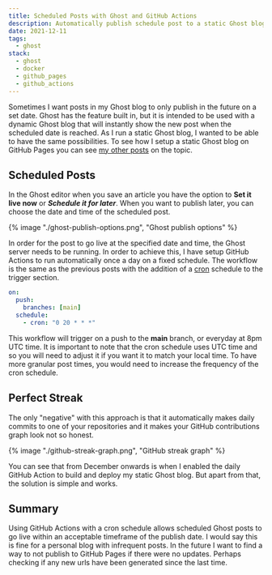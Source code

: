 ```yaml
---
title: Scheduled Posts with Ghost and GitHub Actions
description: Automatically publish schedule post to a static Ghost blog instance running on GitHub Pages.
date: 2021-12-11
tags:
  - ghost
stack:
  - ghost
  - docker
  - github_pages
  - github_actions
---
```


Sometimes I want posts in my Ghost blog to only publish in the future on a set date. Ghost has the feature built in, but it is intended to be used with a dynamic Ghost blog that will instantly show the new post when the scheduled date is reached. As I run a static Ghost blog, I wanted to be able to have the same possibilities. To see how I setup a static Ghost blog on GitHub Pages you can see [my other posts](/tags/ghost/) on the topic.

## Scheduled Posts

In the Ghost editor when you save an article you have the option to **Set it live now** or **_Schedule it for later_**. When you want to publish later, you can choose the date and time of the scheduled post.

{% image "./ghost-publish-options.png", "Ghost publish options" %}

In order for the post to go live at the specified date and time, the Ghost server needs to be running. In order to achieve this, I have setup GitHub Actions to run automatically once a day on a fixed schedule. The workflow is the same as the previous posts with the addition of a [cron](https://crontab.guru/) schedule to the trigger section.

```yaml
on:
  push:
    branches: [main]
  schedule:
    - cron: "0 20 * * *"
```

This workflow will trigger on a push to the **main** branch, or everyday at 8pm UTC time. It is important to note that the cron schedule uses UTC time and so you will need to adjust it if you want it to match your local time. To have more granular post times, you would need to increase the frequency of the cron schedule.

## Perfect Streak

The only "negative" with this approach is that it automatically makes daily commits to one of your repositories and it makes your GitHub contributions graph look not so honest.

{% image "./github-streak-graph.png", "GitHub streak graph" %}

You can see that from December onwards is when I enabled the daily GitHub Action to build and deploy my static Ghost blog. But apart from that, the solution is simple and works.

## Summary

Using GitHub Actions with a cron schedule allows scheduled Ghost posts to go live within an acceptable timeframe of the publish date. I would say this is fine for a personal blog with infrequent posts. In the future I want to find a way to not publish to GitHub Pages if there were no updates. Perhaps checking if any new urls have been generated since the last time.
